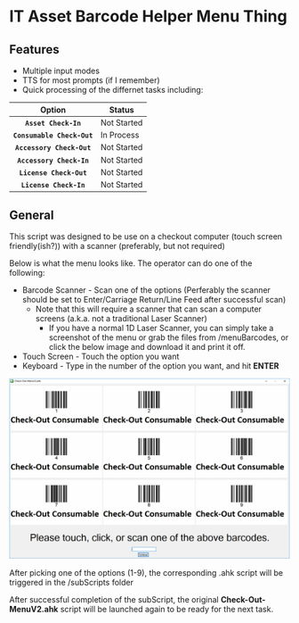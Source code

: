 # IT Asset Barcode Helper Menu Thing

## Features
* Multiple input modes
* TTS for most prompts (if I remember)
* Quick processing of the differnet tasks including:

| Option    | Status |
|:----------:|-------------|
| **`Asset Check-In`** |     Not Started    |
| **`Consumable Check-Out`** |     In Process    |
| **`Accessory Check-Out`** |     Not Started    |
| **`Accessory Check-In`** |     Not Started    |
| **`License Check-Out`** |     Not Started    |
| **`License Check-In`** |     Not Started    |
	

## General
This script was designed to be use on a checkout computer (touch screen friendly(ish?)) with a scanner (preferably, but not required)

Below is what the menu looks like.  The operator can do one of the following:
* Barcode Scanner - Scan one of the options (Perferably the scanner should be set to Enter/Carriage Return/Line Feed after successful scan)
	* Note that this will require a scanner that can scan a computer screens (a.k.a. not a traditional Laser Scanner)
		* If you have a normal 1D Laser Scanner, you can simply take a screenshot of the menu or grab the files from /menuBarcodes, or click the below image and download it and print it off.
* Touch Screen - Touch the option you want
* Keyboard - Type in the number of the option you want, and hit **ENTER**


![alt text](/readmeImages/menu.png)

After picking one of the options (1-9), the corresponding .ahk script will be triggered in the /subScripts folder

After successful completion of the subScript, the original **Check-Out-MenuV2.ahk** script will be launched again to be ready for the next task.